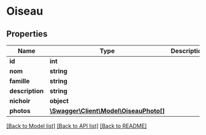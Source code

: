# Oiseau

## Properties
Name | Type | Description | Notes
------------ | ------------- | ------------- | -------------
**id** | **int** |  | [optional] 
**nom** | **string** |  | [optional] 
**famille** | **string** |  | [optional] 
**description** | **string** |  | [optional] 
**nichoir** | **object** |  | [optional] 
**photos** | [**\Swagger\Client\Model\OiseauPhoto[]**](OiseauPhoto.md) |  | [optional] 

[[Back to Model list]](../README.md#documentation-for-models) [[Back to API list]](../README.md#documentation-for-api-endpoints) [[Back to README]](../README.md)


